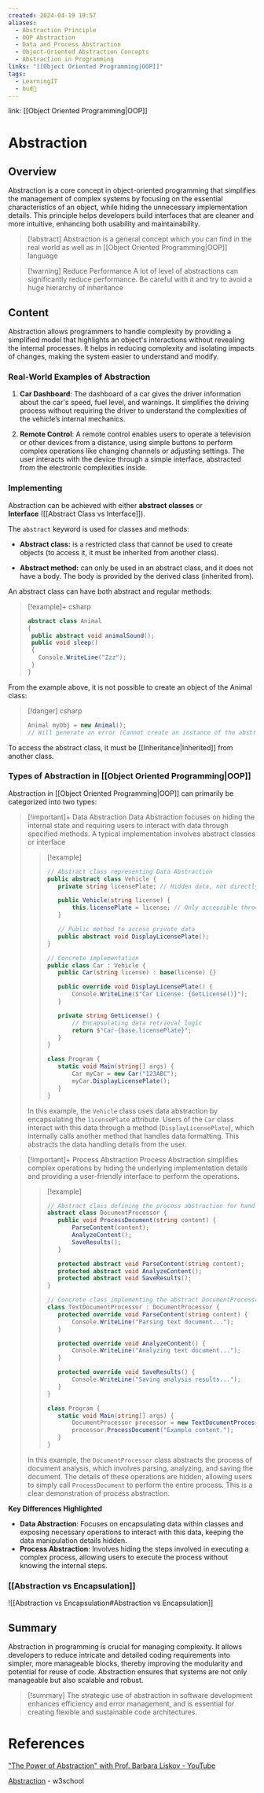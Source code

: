 ```yaml
---
created: 2024-04-19 19:57
aliases:
  - Abstraction Principle
  - OOP Abstraction
  - Data and Process Abstraction
  - Object-Oriented Abstraction Concepts
  - Abstraction in Programming
links: "[[Object Oriented Programming|OOP]]"
tags:
  - LearningIT
  - bud🌿
---
```

link: [[Object Oriented Programming|OOP]]

# Abstraction

## Overview

Abstraction is a core concept in object-oriented programming that simplifies the management of complex systems by focusing on the essential characteristics of an object, while hiding the unnecessary implementation details. This principle helps developers build interfaces that are cleaner and more intuitive, enhancing both usability and maintainability.

>[!abstract] 
>Abstraction is a general concept which you can find in the real world as well as in [[Object Oriented Programming|OOP]] language

> [!warning] Reduce Performance
> A lot of level of abstractions can significantly reduce performance. Be careful with it and try to avoid a huge hierarchy of inheritance

## Content

Abstraction allows programmers to handle complexity by providing a simplified model that highlights an object's interactions without revealing the internal processes. It helps in reducing complexity and isolating impacts of changes, making the system easier to understand and modify.

### Real-World Examples of Abstraction

1. **Car Dashboard**: The dashboard of a car gives the driver information about the car's speed, fuel level, and warnings. It simplifies the driving process without requiring the driver to understand the complexities of the vehicle’s internal mechanics.
    
2. **Remote Control**: A remote control enables users to operate a television or other devices from a distance, using simple buttons to perform complex operations like changing channels or adjusting settings. The user interacts with the device through a simple interface, abstracted from the electronic complexities inside.

### Implementing

Abstraction can be achieved with either **abstract classes** or **Interface** ([[Abstract Class vs Interface]]).

The `abstract` keyword is used for classes and methods:

- **Abstract class:** is a restricted class that cannot be used to create objects (to access it, it must be inherited from another class).
  
- **Abstract method:** can only be used in an abstract class, and it does not have a body. The body is provided by the derived class (inherited from).

An abstract class can have both abstract and regular methods:

> [!example]+ csharp
>
>``` csharp
>abstract class Animal 
>{
>  public abstract void animalSound();
>  public void sleep() 
>  {
>    Console.WriteLine("Zzz");
>  }
>}
>```

From the example above, it is not possible to create an object of the Animal class:

> [!danger]  csharp
>```csharp
>Animal myObj = new Animal(); 
>// Will generate an error (Cannot create an instance of the abstract class or interface 'Animal')
>```

To access the abstract class, it must be [[Inheritance|Inherited]] from another class.

### Types of Abstraction in [[Object Oriented Programming|OOP]]


Abstraction in [[Object Oriented Programming|OOP]] can primarily be categorized into two types:

> [!important]+ Data Abstraction
> Data Abstraction focuses on hiding the internal state and requiring users to interact with data through specified methods. A typical implementation involves abstract classes or interface
>> [!example] 
>>``` csharp
>>// Abstract class representing Data Abstraction
>>public abstract class Vehicle {
>>    private string licensePlate; // Hidden data, not directly accessible
>>
>>    public Vehicle(string license) {
>>        this.licensePlate = license; // Only accessible through constructor and methods
>>    }
>>
>>    // Public method to access private data
>>    public abstract void DisplayLicensePlate();
>>}
>>
>>// Concrete implementation
>>public class Car : Vehicle {
>>    public Car(string license) : base(license) {}
>>
>>    public override void DisplayLicensePlate() {
>>        Console.WriteLine($"Car License: {GetLicense()}");
>>    }
>>
>>    private string GetLicense() {
>>        // Encapsulating data retrieval logic
>>        return $"Car-{base.licensePlate}";
>>    }
>>}
>>
>>class Program {
>>    static void Main(string[] args) {
>>        Car myCar = new Car("123ABC");
>>        myCar.DisplayLicensePlate();
>>    }
>>}
>>
>>```
>In this example, the `Vehicle` class uses data abstraction by encapsulating the `licensePlate` attribute. Users of the `Car` class interact with this data through a method (`DisplayLicensePlate`), which internally calls another method that handles data formatting. This abstracts the data handling details from the user.
 

> [!important]+ Process Abstraction
> Process Abstraction simplifies complex operations by hiding the underlying implementation details and providing a user-friendly interface to perform the operations.
>> [!example]  
>>``` csharp
>>// Abstract class defining the process abstraction for handling document processing
>>abstract class DocumentProcessor {
>>    public void ProcessDocument(string content) {
>>        ParseContent(content);
>>        AnalyzeContent();
>>        SaveResults();
>>    }
>>
>>    protected abstract void ParseContent(string content);
>>    protected abstract void AnalyzeContent();
>>    protected abstract void SaveResults();
>>}
>>
>>// Concrete class implementing the abstract DocumentProcessor's methods
>>class TextDocumentProcessor : DocumentProcessor {
>>    protected override void ParseContent(string content) {
>>        Console.WriteLine("Parsing text document...");
>>    }
>>
>>    protected override void AnalyzeContent() {
>>        Console.WriteLine("Analyzing text document...");
>>    }
>>
>>    protected override void SaveResults() {
>>        Console.WriteLine("Saving analysis results...");
>>    }
>>}
>>
>>class Program {
>>    static void Main(string[] args) {
>>        DocumentProcessor processor = new TextDocumentProcessor();
>>        processor.ProcessDocument("Example content.");
>>    }
>>}
>>
>>```
>In this example, the `DocumentProcessor` class abstracts the process of document analysis, which involves parsing, analyzing, and saving the document. The details of these operations are hidden, allowing users to simply call `ProcessDocument` to perform the entire process. This is a clear demonstration of process abstraction.

**Key Differences Highlighted**
- **Data Abstraction**: Focuses on encapsulating data within classes and exposing necessary operations to interact with this data, keeping the data manipulation details hidden.
- **Process Abstraction**: Involves hiding the steps involved in executing a complex process, allowing users to execute the process without knowing the internal steps.

### [[Abstraction vs Encapsulation]] 
![[Abstraction vs Encapsulation#Abstraction vs Encapsulation]]

## Summary

Abstraction in programming is crucial for managing complexity. It allows developers to reduce intricate and detailed coding requirements into simpler, more manageable blocks, thereby improving the modularity and potential for reuse of code. Abstraction ensures that systems are not only manageable but also scalable and robust.

>[!summary]
>The strategic use of abstraction in software development enhances efficiency and error management, and is essential for creating flexible and sustainable code architectures.


# References

["The Power of Abstraction" with Prof. Barbara Liskov - YouTube](https://www.youtube.com/watch?v=dtZ-o96bH9A)

[Abstraction](https://www.w3schools.com/cs/cs_abstract.php) - w3school

